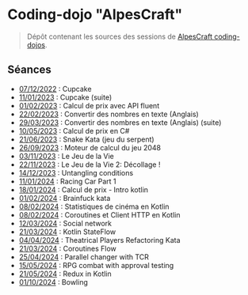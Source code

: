 # Coding-dojo "AlpesCraft"

> Dépôt contenant les sources des sessions de [AlpesCraft coding-dojos](https://www.meetup.com/fr-FR/alpescraft-coding-dojos/).

## Séances

* [07/12/2022](https://github.com/alpescraft/alpescraft-coding-dojos/tree/2022-12-07-cupcake) : Cupcake
* [11/01/2023](https://github.com/alpescraft/alpescraft-coding-dojos/tree/2023-01-11-cupcake) : Cupcake (suite)
* [01/02/2023](https://github.com/alpescraft/alpescraft-coding-dojos/tree/2023-02-01-price-with-fluent-api) : Calcul de prix avec API fluent
* [22/02/2023](https://github.com/alpescraft/alpescraft-coding-dojos/tree/2023-02-22-numbers-to-english-text) : Convertir des nombres en texte (Anglais)
* [29/03/2023](https://github.com/alpescraft/alpescraft-coding-dojos/tree/2023-03-29-numbers-to-english-text-2) : Convertir des nombres en texte (Anglais) (suite)
* [10/05/2023](https://github.com/alpescraft/alpescraft-coding-dojos/tree/2023-05-10-price-C%23) : Calcul de prix en C#
* [21/06/2023](https://github.com/alpescraft/alpescraft-coding-dojos/tree/2023-06-21-snake-kata) : Snake Kata (jeu du serpent)
* [26/09/2023](https://github.com/alpescraft/alpescraft-coding-dojos/tree/2023-09-26-game-2024-engine) : Moteur de calcul du jeu 2048
* [03/11/2023](https://github.com/alpescraft/alpescraft-coding-dojos/tree/2023-11-03-game-of-life) : Le Jeu de la Vie
* [22/11/2023](https://github.com/alpescraft/alpescraft-coding-dojos/tree/2023-11-22-game-of-life) : Le Jeu de la Vie 2: Décollage !
* [14/12/2023](https://github.com/alpescraft/alpescraft-coding-dojos/tree/2023-12-14-untangling-conditions) : Untangling conditions
* [11/01/2024](https://github.com/alpescraft/alpescraft-coding-dojos/tree/2024-01-22-racing-cart-part1) : Racing Car Part 1
* [18/01/2024](https://github.com/alpescraft/alpescraft-coding-dojos/tree/2024-01-18-calcul-de-prix-kotlin) : Calcul de prix - Intro kotlin
* [01/02/2024](https://github.com/alpescraft/alpescraft-coding-dojos/tree/2024-02-01-brainfuck) : Brainfuck kata
* [08/02/2024](https://github.com/alpescraft/alpescraft-coding-dojos/tree/2024-02-08-kotlin-day2-collections) : Statistiques de cinéma en Kotlin
* [08/02/2024](https://github.com/alpescraft/alpescraft-coding-dojos/tree/2024-02-29-kotlin-day3-http-client) : Coroutines et Client HTTP en Kotlin
* [12/03/2024](https://github.com/alpescraft/alpescraft-coding-dojos/tree/2024-03-12-social-network) : Social network
* [21/03/2024](https://github.com/alpescraft/alpescraft-coding-dojos/tree/2024-03-21-kotlin-day4-coroutines) : Kotlin StateFlow
* [04/04/2024](https://github.com/alpescraft/alpescraft-coding-dojos/tree/2024-04-04-theatrical-players-refactoring) : Theatrical Players Refactoring Kata
* [21/03/2024](https://github.com/alpescraft/alpescraft-coding-dojos/tree/2024-04-10-kotlin-day5-flow) : Coroutines Flow
* [25/04/2024](https://github.com/alpescraft/alpescraft-coding-dojos/tree/2024-04-25-parallel-change-with_tcr) : Parallel changer with TCR
* [15/05/2024](https://github.com/alpescraft/alpescraft-coding-dojos/tree/2024-05-15-RPG-combat) : RPG combat with approval testing
* [21/05/2024](https://github.com/alpescraft/alpescraft-coding-dojos/tree/2024-04-30-kotlin-redux) : Redux in Kotlin
* [01/10/2024](https://github.com/alpescraft/alpescraft-coding-dojos/tree/2024-10-01-bowling) : Bowling